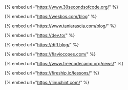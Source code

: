 {% embed url="https://www.30secondsofcode.org/" %}

{% embed url="https://wesbos.com/blog" %}

{% embed url="https://www.taniarascia.com/blog/" %}

{% embed url="https://dev.to/" %}

{% embed url="https://diff.blog/" %}

{% embed url="https://flaviocopes.com/" %}

{% embed url="https://www.freecodecamp.org/news/" %}

{% embed url="https://fireship.io/lessons/" %}

{% embed url="https://linuxhint.com/" %}
